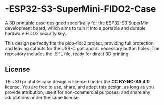 # -ESP32-S3-SuperMini-FIDO2-Case
A 3D printable case designed specifically for the ESP32-S3 SuperMini development board, which aims to turn it into a portable and durable hardware FIDO2 security key.

This design perfectly fits the pico-fido2 project, providing full protection and leaving cutouts for the USB-C port and all necessary button holes. The repository includes the .STL file, ready for direct 3D printing.




## License

This 3D printable case design is licensed under the **CC BY-NC-SA 4.0** license.
You are free to use, share, and adapt this design, as long as you provide attribution, use it for non-commercial purposes, and share any adaptations under the same license.
